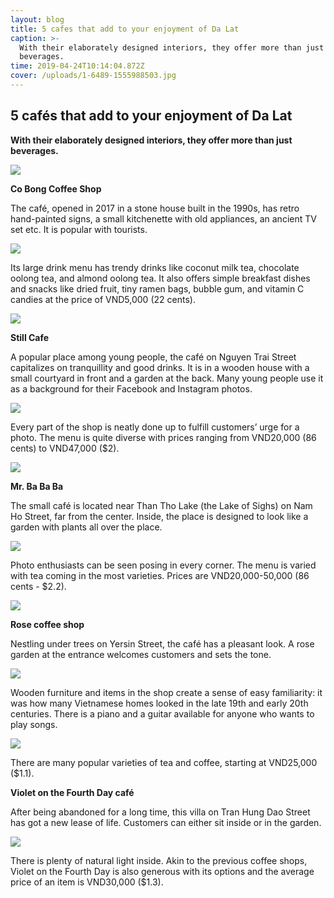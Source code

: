 ```yaml
---
layout: blog
title: 5 cafes that add to your enjoyment of Da Lat
caption: >-
  With their elaborately designed interiors, they offer more than just
  beverages.
time: 2019-04-24T10:14:04.872Z
cover: /uploads/1-6489-1555988503.jpg
---
```

## 5 cafés that add to your enjoyment of Da Lat

**With their elaborately designed interiors, they offer more than just beverages.**

![](/uploads/1-6489-1555988503.jpg)

**Co Bong Coffee Shop**

The café, opened in 2017 in a stone house built in the 1990s, has retro hand-painted signs, a small kitchenette with old appliances, an ancient TV set etc. It is popular with tourists.

![](/uploads/2-6629-1555988503.jpg)

Its large drink menu has trendy drinks like coconut milk tea, chocolate oolong tea, and almond oolong tea. It also offers simple breakfast dishes and snacks like dried fruit, tiny ramen bags, bubble gum, and vitamin C candies at the price of VND5,000 (22 cents).

![](/uploads/3c-5857-1555988504.jpg)

**Still Cafe**

A popular place among young people, the café on Nguyen Trai Street capitalizes on tranquillity and good drinks. It is in a wooden house with a small courtyard in front and a garden at the back. Many young people use it as a background for their Facebook and Instagram photos.

![](/uploads/4-1737-1555988504.jpg)

Every part of the shop is neatly done up to fulfill customers’ urge for a photo. The menu is quite diverse with prices ranging from VND20,000 (86 cents) to VND47,000 ($2). 

![](/uploads/5-4713-1555988504.jpg)

**Mr. Ba Ba Ba**

The small café is located near Than Tho Lake (the Lake of Sighs) on Nam Ho Street, far from the center. Inside, the place is designed to look like a garden with plants all over the place.

![](/uploads/6c-3676-1555988504.jpg)

Photo enthusiasts can be seen posing in every corner. The menu is varied with tea coming in the most varieties. Prices are VND20,000-50,000 (86 cents - $2.2).

![](/uploads/7c-1985-1555988505.jpg)

**Rose coffee shop**

Nestling under trees on Yersin Street, the café has a pleasant look. A rose garden at the entrance welcomes customers and sets the tone.

![](/uploads/8-4282-1555988505.jpg)

Wooden furniture and items in the shop create a sense of easy familiarity: it was how many Vietnamese homes looked in the late 19th and early 20th centuries. There is a piano and a guitar available for anyone who wants to play songs.

![](/uploads/9-4044-1555988505.jpg)

There are many popular varieties of tea and coffee, starting at VND25,000 ($1.1).

**Violet on the Fourth Day café**

After being abandoned for a long time, this villa on Tran Hung Dao Street has got a new lease of life. Customers can either sit inside or in the garden. 

![](/uploads/10-2760-1555988505.jpg)

There is plenty of natural light inside. Akin to the previous coffee shops, Violet on the Fourth Day is also generous with its options and the average price of an item is VND30,000 ($1.3).
